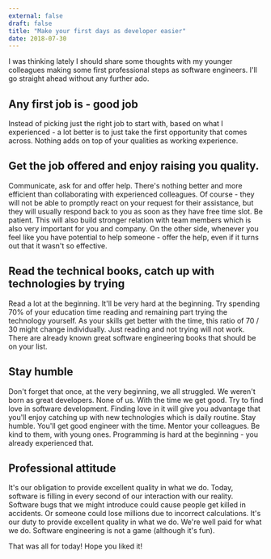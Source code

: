 ```yaml
---
external: false
draft: false
title: "Make your first days as developer easier"
date: 2018-07-30
---
```


I was thinking lately I should share some thoughts with my younger colleagues making some first professional steps as software engineers.
I'll go straight ahead without any further ado.

## Any first job is - good job

Instead of picking just the right job to start with, based on what I experienced - a lot better is to just take the first opportunity
that comes across. Nothing adds on top of your qualities as working experience.

## Get the job offered and enjoy raising you quality.

Communicate, ask for and offer help.
There's nothing better and more efficient than collaborating with experienced colleagues. Of course - they will not be able to promptly
react on your request for their assistance, but they will usually respond back to you as soon as they have free time slot. Be patient.
This will also build stronger relation with team members which is also very important for you and company. On the other side, whenever
you feel like you have potential to help someone - offer the help, even if it turns out that it wasn't so effective.

## Read the technical books, catch up with technologies by trying

Read a lot at the beginning. It'll be very hard at the beginning. Try spending 70% of your education time reading and remaining part
trying the technology yourself. As your skills get better with the time, this ratio of 70 / 30 might change individually. Just reading
and not trying will not work. There are already known great software engineering books that should be on your list.

## Stay humble

Don't forget that once, at the very beginning, we all struggled. We weren't born as great developers. None of us. With the time we get
good. Try to find love in software development. Finding love in it will give you advantage that you'll enjoy catching up with new
technologies which is daily routine. Stay humble. You'll get good engineer with the time. Mentor your colleagues. Be kind to them, with
young ones. Programming is hard at the beginning - you already experienced that.

## Professional attitude

It's our obligation to provide excellent quality in what we do. Today, software is filling in every second of our interaction with our
reality. Software bugs that we might introduce could cause people get killed in accidents. Or someone could lose millions due to incorrect
calculations. It's our duty to provide excellent quality in what we do. We're well paid for what we do. Software engineering is not a
game (although it's fun).

That was all for today! Hope you liked it!
